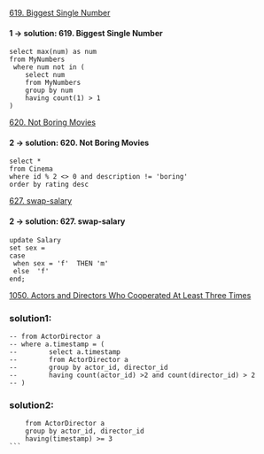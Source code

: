 [ 619. Biggest Single Number](https://leetcode.com/problems/biggest-single-number/)

#### 1 -> solution: 619. Biggest Single Number
```
select max(num) as num
from MyNumbers 
 where num not in (
    select num 
    from MyNumbers
    group by num
    having count(1) > 1 
)
```
[620. Not Boring Movies](https://leetcode.com/problems/not-boring-movies/)
#### 2 -> solution: 620. Not Boring Movies
```
select * 
from Cinema 
where id % 2 <> 0 and description != 'boring'
order by rating desc
```
[627. swap-salary](https://leetcode.com/problems/swap-salary/)
#### 2 -> solution: 627. swap-salary
```
update Salary
set sex = 
case
 when sex = 'f'  THEN 'm'
 else  'f'
end;
```
[1050. Actors and Directors Who Cooperated At Least Three Times](https://leetcode.com/problems/actors-and-directors-who-cooperated-at-least-three-times/description/)

### solution1:
```--select actor_id, director_id
-- from ActorDirector a
-- where a.timestamp = (
--        select a.timestamp   
--        from ActorDirector a
--        group by actor_id, director_id
--        having count(actor_id) >2 and count(director_id) > 2
-- ) 
```
### solution2:
````select actor_id, director_id
    from ActorDirector a
    group by actor_id, director_id
    having(timestamp) >= 3
```






